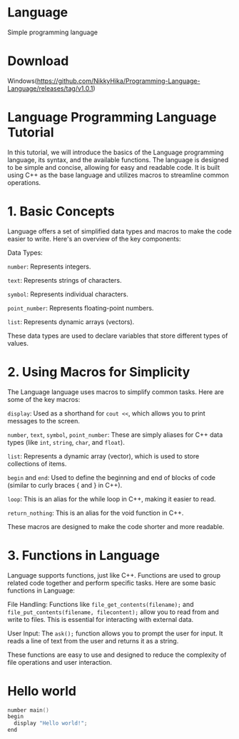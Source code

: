 # Language
Simple programming language
# Download
Windows(https://github.com/NikkyHika/Programming-Language-Language/releases/tag/v1.0.1)
# Language Programming Language Tutorial
In this tutorial, we will introduce the basics of the Language programming language, its syntax, and the available functions. The language is designed to be simple and concise, allowing for easy and readable code. It is built using C++ as the base language and utilizes macros to streamline common operations.

# 1. Basic Concepts
Language offers a set of simplified data types and macros to make the code easier to write. Here's an overview of the key components:

Data Types:

`number`: Represents integers.

`text`: Represents strings of characters.

`symbol`: Represents individual characters.

`point_number`: Represents floating-point numbers.

`list`: Represents dynamic arrays (vectors).

These data types are used to declare variables that store different types of values.

# 2. Using Macros for Simplicity
The Language language uses macros to simplify common tasks. Here are some of the key macros:

`display`: Used as a shorthand for `cout <<`, which allows you to print messages to the screen.

`number`, `text`, `symbol`, `point_number`: These are simply aliases for C++ data types (like `int`, `string`, `char`, and `float`).

`list`: Represents a dynamic array (vector), which is used to store collections of items.

`begin` and `end`: Used to define the beginning and end of blocks of code (similar to curly braces { and } in C++).

`loop`: This is an alias for the while loop in C++, making it easier to read.

`return_nothing`: This is an alias for the void function in C++.

These macros are designed to make the code shorter and more readable.

# 3. Functions in Language
Language supports functions, just like C++. Functions are used to group related code together and perform specific tasks. Here are some basic functions in Language:

File Handling: Functions like `file_get_contents(filename);` and `file_put_contents(filename, filecontent);` allow you to read from and write to files. This is essential for interacting with external data.

User Input: The `ask();` function allows you to prompt the user for input. It reads a line of text from the user and returns it as a string.

These functions are easy to use and designed to reduce the complexity of file operations and user interaction.

# Hello world

```cpp
number main()
begin
  display "Hello world!";
end
```
